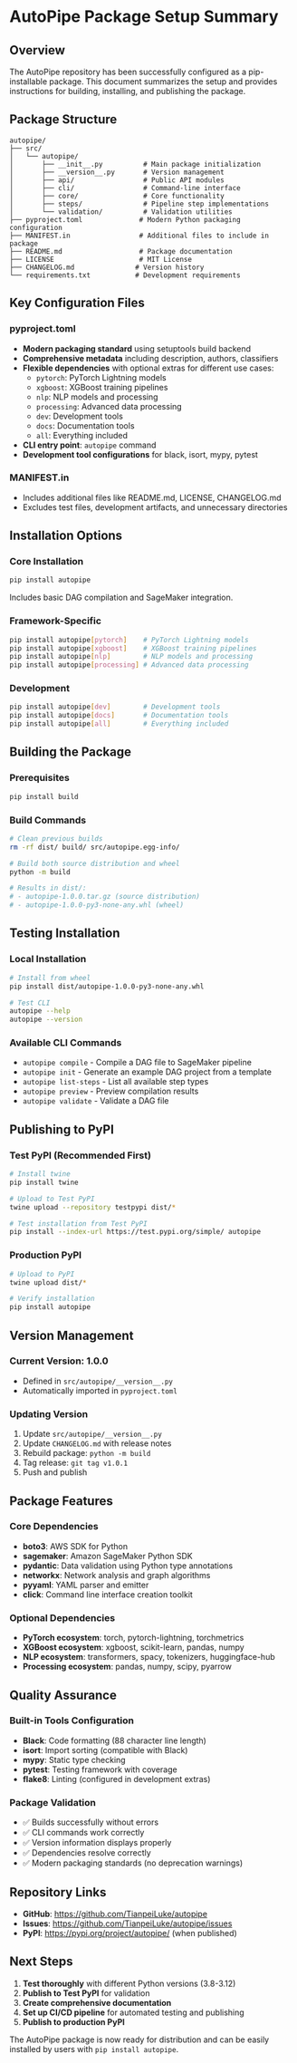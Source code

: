 # AutoPipe Package Setup Summary

## Overview
The AutoPipe repository has been successfully configured as a pip-installable package. This document summarizes the setup and provides instructions for building, installing, and publishing the package.

## Package Structure

```
autopipe/
├── src/
│   └── autopipe/
│       ├── __init__.py          # Main package initialization
│       ├── __version__.py       # Version management
│       ├── api/                 # Public API modules
│       ├── cli/                 # Command-line interface
│       ├── core/                # Core functionality
│       ├── steps/               # Pipeline step implementations
│       └── validation/          # Validation utilities
├── pyproject.toml              # Modern Python packaging configuration
├── MANIFEST.in                 # Additional files to include in package
├── README.md                   # Package documentation
├── LICENSE                     # MIT License
├── CHANGELOG.md               # Version history
└── requirements.txt           # Development requirements
```

## Key Configuration Files

### pyproject.toml
- **Modern packaging standard** using setuptools build backend
- **Comprehensive metadata** including description, authors, classifiers
- **Flexible dependencies** with optional extras for different use cases:
  - `pytorch`: PyTorch Lightning models
  - `xgboost`: XGBoost training pipelines
  - `nlp`: NLP models and processing
  - `processing`: Advanced data processing
  - `dev`: Development tools
  - `docs`: Documentation tools
  - `all`: Everything included
- **CLI entry point**: `autopipe` command
- **Development tool configurations** for black, isort, mypy, pytest

### MANIFEST.in
- Includes additional files like README.md, LICENSE, CHANGELOG.md
- Excludes test files, development artifacts, and unnecessary directories

## Installation Options

### Core Installation
```bash
pip install autopipe
```
Includes basic DAG compilation and SageMaker integration.

### Framework-Specific
```bash
pip install autopipe[pytorch]    # PyTorch Lightning models
pip install autopipe[xgboost]    # XGBoost training pipelines  
pip install autopipe[nlp]        # NLP models and processing
pip install autopipe[processing] # Advanced data processing
```

### Development
```bash
pip install autopipe[dev]        # Development tools
pip install autopipe[docs]       # Documentation tools
pip install autopipe[all]        # Everything included
```

## Building the Package

### Prerequisites
```bash
pip install build
```

### Build Commands
```bash
# Clean previous builds
rm -rf dist/ build/ src/autopipe.egg-info/

# Build both source distribution and wheel
python -m build

# Results in dist/:
# - autopipe-1.0.0.tar.gz (source distribution)
# - autopipe-1.0.0-py3-none-any.whl (wheel)
```

## Testing Installation

### Local Installation
```bash
# Install from wheel
pip install dist/autopipe-1.0.0-py3-none-any.whl

# Test CLI
autopipe --help
autopipe --version
```

### Available CLI Commands
- `autopipe compile` - Compile a DAG file to SageMaker pipeline
- `autopipe init` - Generate an example DAG project from a template
- `autopipe list-steps` - List all available step types
- `autopipe preview` - Preview compilation results
- `autopipe validate` - Validate a DAG file

## Publishing to PyPI

### Test PyPI (Recommended First)
```bash
# Install twine
pip install twine

# Upload to Test PyPI
twine upload --repository testpypi dist/*

# Test installation from Test PyPI
pip install --index-url https://test.pypi.org/simple/ autopipe
```

### Production PyPI
```bash
# Upload to PyPI
twine upload dist/*

# Verify installation
pip install autopipe
```

## Version Management

### Current Version: 1.0.0
- Defined in `src/autopipe/__version__.py`
- Automatically imported in `pyproject.toml`

### Updating Version
1. Update `src/autopipe/__version__.py`
2. Update `CHANGELOG.md` with release notes
3. Rebuild package: `python -m build`
4. Tag release: `git tag v1.0.1`
5. Push and publish

## Package Features

### Core Dependencies
- **boto3**: AWS SDK for Python
- **sagemaker**: Amazon SageMaker Python SDK
- **pydantic**: Data validation using Python type annotations
- **networkx**: Network analysis and graph algorithms
- **pyyaml**: YAML parser and emitter
- **click**: Command line interface creation toolkit

### Optional Dependencies
- **PyTorch ecosystem**: torch, pytorch-lightning, torchmetrics
- **XGBoost ecosystem**: xgboost, scikit-learn, pandas, numpy
- **NLP ecosystem**: transformers, spacy, tokenizers, huggingface-hub
- **Processing ecosystem**: pandas, numpy, scipy, pyarrow

## Quality Assurance

### Built-in Tools Configuration
- **Black**: Code formatting (88 character line length)
- **isort**: Import sorting (compatible with Black)
- **mypy**: Static type checking
- **pytest**: Testing framework with coverage
- **flake8**: Linting (configured in development extras)

### Package Validation
- ✅ Builds successfully without errors
- ✅ CLI commands work correctly
- ✅ Version information displays properly
- ✅ Dependencies resolve correctly
- ✅ Modern packaging standards (no deprecation warnings)

## Repository Links
- **GitHub**: https://github.com/TianpeiLuke/autopipe
- **Issues**: https://github.com/TianpeiLuke/autopipe/issues
- **PyPI**: https://pypi.org/project/autopipe/ (when published)

## Next Steps

1. **Test thoroughly** with different Python versions (3.8-3.12)
2. **Publish to Test PyPI** for validation
3. **Create comprehensive documentation** 
4. **Set up CI/CD pipeline** for automated testing and publishing
5. **Publish to production PyPI**

The AutoPipe package is now ready for distribution and can be easily installed by users with `pip install autopipe`.
